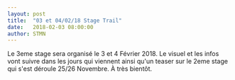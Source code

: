 ```yaml
---
layout: post
title:  "03 et 04/02/18 Stage Trail"
date:   2018-02-03 08:00:00
author: STMN
---
```

Le 3eme stage sera organisé le 3 et 4 Février 2018.
Le visuel et les infos vont suivre dans les jours qui viennent ainsi qu'un teaser sur le 2eme stage qui s'est déroule 25/26 Novembre.
À très bientôt.
